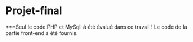 # Projet-final

***Seul le code PHP et MySqlI à été évalué dans ce travail ! Le code de la partie front-end à été fournis.